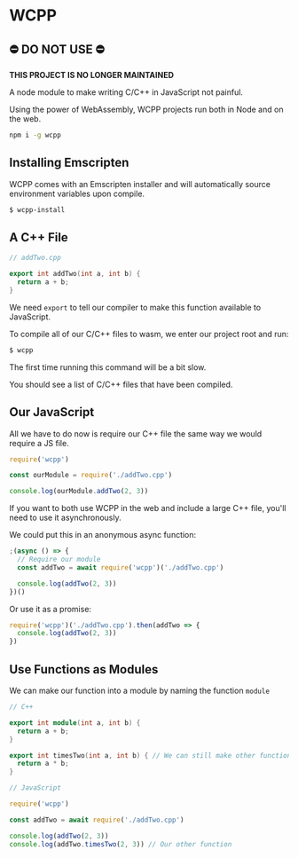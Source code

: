 # WCPP

## ⛔️ DO NOT USE ⛔️
**THIS PROJECT IS NO LONGER MAINTAINED**

A node module to make writing C/C++ in JavaScript not painful.

Using the power of WebAssembly, WCPP projects run both in Node and on the web.

```bash
npm i -g wcpp
```

## Installing Emscripten

WCPP comes with an Emscripten installer and will automatically source environment variables upon compile.

```bash
$ wcpp-install
```

## A C++ File

```cpp
// addTwo.cpp

export int addTwo(int a, int b) {
  return a + b;
}
```

We need `export` to tell our compiler to make this function available to JavaScript.

To compile all of our C/C++ files to wasm, we enter our project root and run:

```bash
$ wcpp
```

The first time running this command will be a bit slow.

You should see a list of C/C++ files that have been compiled.

## Our JavaScript

All we have to do now is require our C++ file the same way we would require a JS file.

```js
require('wcpp')

const ourModule = require('./addTwo.cpp')

console.log(ourModule.addTwo(2, 3))
```

If you want to both use WCPP in the web and include a large C++ file, you'll
need to use it asynchronously.

We could put this in an anonymous async function:

```js
;(async () => {
  // Require our module
  const addTwo = await require('wcpp')('./addTwo.cpp')

  console.log(addTwo(2, 3))
})()
```

Or use it as a promise:

```js
require('wcpp')('./addTwo.cpp').then(addTwo => {
  console.log(addTwo(2, 3))
})
```

## Use Functions as Modules

We can make our function into a module by naming the function `module`

```cpp
// C++

export int module(int a, int b) {
  return a + b;
}

export int timesTwo(int a, int b) { // We can still make other functions
  return a * b;
}
```

```js
// JavaScript

require('wcpp')

const addTwo = await require('./addTwo.cpp')

console.log(addTwo(2, 3))
console.log(addTwo.timesTwo(2, 3)) // Our other function
```
